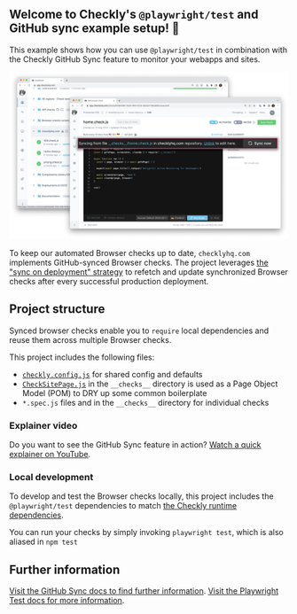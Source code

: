 ## Welcome to Checkly's `@playwright/test` and GitHub sync example setup! 👋

This example shows how you can use `@playwright/test` in combination with the Checkly GitHub Sync feature to monitor your
webapps and sites.

![Checkly dashboard showing synced checks](./screenshot.png)

To keep our automated Browser checks up to date, `checklyhq.com` implements GitHub-synced Browser checks. 
The project leverages [the "sync on deployment" strategy](https://www.checklyhq.com/docs/browser-checks/github-code-sync/#sync-on-deployment) 
to refetch and update synchronized Browser checks after every successful production deployment.

## Project structure

Synced browser checks enable you to `require` local dependencies and reuse them across multiple Browser checks.

This project includes the following files:

- [`checkly.config.js`](https://github.com/checkly/checklyhq.com/blob/main/checkly.config.js) for shared config and defaults
- [`CheckSitePage.js`](https://github.com/checkly/checklyhq.com/blob/main/__checks__/ChecklySitePage.js) in the `__checks__` directory is used as a Page Object Model (POM) to DRY up some common boilerplate
- `*.spec.js` files and in the `__checks__` directory for individual checks

### Explainer video

Do you want to see the GitHub Sync feature in action? [Watch a quick explainer on YouTube](https://youtu.be/rppPOBytjTg).

### Local development

To develop and test the Browser checks locally, this project includes the `@playwright/test` dependencies to match [the Checkly runtime dependencies](https://www.checklyhq.com/docs/runtimes/specs/).

You can run your checks by simply invoking `playwright test`, which is also aliased in `npm test`

## Further information

[Visit the GitHub Sync docs to find further information](https://www.checklyhq.com/docs/browser-checks/github-code-sync/).
[Visit the Playwright Test docs for more information](https://www.checklyhq.com/docs/browser-checks/playwright-test/).
